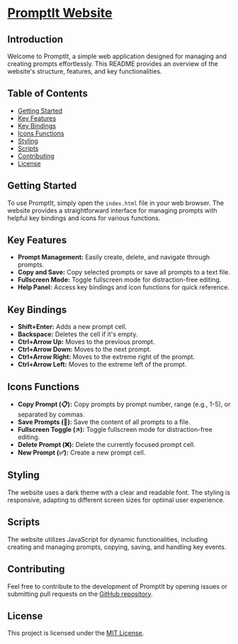 # [PromptIt Website](https://rizamohammadkhan.github.io/promptItWebsite/)
## Introduction
Welcome to PromptIt, a simple web application designed for managing and creating prompts effortlessly. This README provides an overview of the website's structure, features, and key functionalities.

## Table of Contents
- [Getting Started](#getting-started)
- [Key Features](#key-features)
- [Key Bindings](#key-bindings)
- [Icons Functions](#icons-functions)
- [Styling](#styling)
- [Scripts](#scripts)
- [Contributing](#contributing)
- [License](#license)

## Getting Started
To use PromptIt, simply open the `index.html` file in your web browser. The website provides a straightforward interface for managing prompts with helpful key bindings and icons for various functions.

## Key Features
- **Prompt Management:** Easily create, delete, and navigate through prompts.
- **Copy and Save:** Copy selected prompts or save all prompts to a text file.
- **Fullscreen Mode:** Toggle fullscreen mode for distraction-free editing.
- **Help Panel:** Access key bindings and icon functions for quick reference.

## Key Bindings
- **Shift+Enter:** Adds a new prompt cell.
- **Backspace:** Deletes the cell if it's empty.
- **Ctrl+Arrow Up:** Moves to the previous prompt.
- **Ctrl+Arrow Down:** Moves to the next prompt.
- **Ctrl+Arrow Right:** Moves to the extreme right of the prompt.
- **Ctrl+Arrow Left:** Moves to the extreme left of the prompt.

## Icons Functions
- **Copy Prompt (📋):** Copy prompts by prompt number, range (e.g., 1-5), or separated by commas.
- **Save Prompts (💾):** Save the content of all prompts to a file.
- **Fullscreen Toggle (↗️):** Toggle fullscreen mode for distraction-free editing.
- **Delete Prompt (❌):** Delete the currently focused prompt cell.
- **New Prompt (✅):** Create a new prompt cell.

## Styling
The website uses a dark theme with a clear and readable font. The styling is responsive, adapting to different screen sizes for optimal user experience.

## Scripts
The website utilizes JavaScript for dynamic functionalities, including creating and managing prompts, copying, saving, and handling key events.

## Contributing
Feel free to contribute to the development of PromptIt by opening issues or submitting pull requests on the [GitHub repository](https://github.com/RIZAmohammadkhan/promptIt_website).

## License
This project is licensed under the [MIT License](LICENSE).
